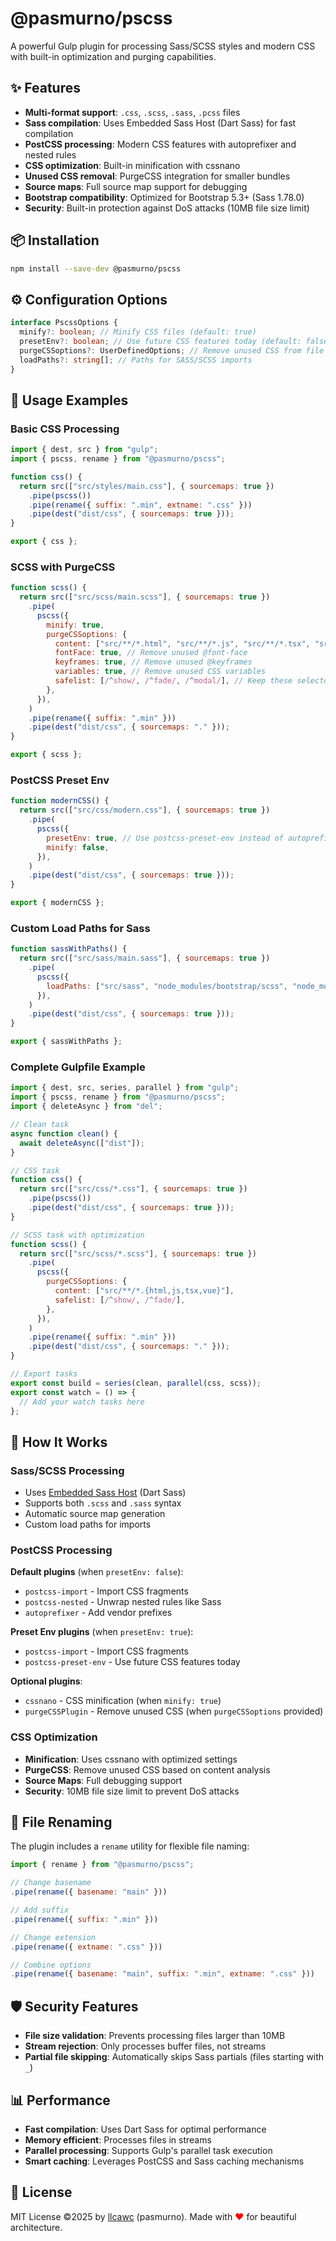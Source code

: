 # @pasmurno/pscss

A powerful Gulp plugin for processing Sass/SCSS styles and modern CSS with built-in optimization and purging capabilities.

## ✨ Features

- **Multi-format support**: `.css`, `.scss`, `.sass`, `.pcss` files
- **Sass compilation**: Uses Embedded Sass Host (Dart Sass) for fast compilation
- **PostCSS processing**: Modern CSS features with autoprefixer and nested rules
- **CSS optimization**: Built-in minification with cssnano
- **Unused CSS removal**: PurgeCSS integration for smaller bundles
- **Source maps**: Full source map support for debugging
- **Bootstrap compatibility**: Optimized for Bootstrap 5.3+ (Sass 1.78.0)
- **Security**: Built-in protection against DoS attacks (10MB file size limit)

## 📦 Installation

```bash
npm install --save-dev @pasmurno/pscss
```

## ⚙️ Configuration Options

```typescript
interface PscssOptions {
  minify?: boolean; // Minify CSS files (default: true)
  presetEnv?: boolean; // Use future CSS features today (default: false)
  purgeCSSoptions?: UserDefinedOptions; // Remove unused CSS from file
  loadPaths?: string[]; // Paths for SASS/SCSS imports
}
```

## 🚀 Usage Examples

### Basic CSS Processing

```javascript
import { dest, src } from "gulp";
import { pscss, rename } from "@pasmurno/pscss";

function css() {
  return src(["src/styles/main.css"], { sourcemaps: true })
    .pipe(pscss())
    .pipe(rename({ suffix: ".min", extname: ".css" }))
    .pipe(dest("dist/css", { sourcemaps: true }));
}

export { css };
```

### SCSS with PurgeCSS

```javascript
function scss() {
  return src(["src/scss/main.scss"], { sourcemaps: true })
    .pipe(
      pscss({
        minify: true,
        purgeCSSoptions: {
          content: ["src/**/*.html", "src/**/*.js", "src/**/*.tsx", "src/**/*.vue"],
          fontFace: true, // Remove unused @font-face
          keyframes: true, // Remove unused @keyframes
          variables: true, // Remove unused CSS variables
          safelist: [/^show/, /^fade/, /^modal/], // Keep these selectors
        },
      }),
    )
    .pipe(rename({ suffix: ".min" }))
    .pipe(dest("dist/css", { sourcemaps: "." }));
}

export { scss };
```

### PostCSS Preset Env

```javascript
function modernCSS() {
  return src(["src/css/modern.css"], { sourcemaps: true })
    .pipe(
      pscss({
        presetEnv: true, // Use postcss-preset-env instead of autoprefixer
        minify: false,
      }),
    )
    .pipe(dest("dist/css", { sourcemaps: true }));
}

export { modernCSS };
```

### Custom Load Paths for Sass

```javascript
function sassWithPaths() {
  return src(["src/sass/main.sass"], { sourcemaps: true })
    .pipe(
      pscss({
        loadPaths: ["src/sass", "node_modules/bootstrap/scss", "node_modules/@fortawesome/fontawesome-free/scss"],
      }),
    )
    .pipe(dest("dist/css", { sourcemaps: true }));
}

export { sassWithPaths };
```

### Complete Gulpfile Example

```javascript
import { dest, src, series, parallel } from "gulp";
import { pscss, rename } from "@pasmurno/pscss";
import { deleteAsync } from "del";

// Clean task
async function clean() {
  await deleteAsync(["dist"]);
}

// CSS task
function css() {
  return src(["src/css/*.css"], { sourcemaps: true })
    .pipe(pscss())
    .pipe(dest("dist/css", { sourcemaps: true }));
}

// SCSS task with optimization
function scss() {
  return src(["src/scss/*.scss"], { sourcemaps: true })
    .pipe(
      pscss({
        purgeCSSoptions: {
          content: ["src/**/*.{html,js,tsx,vue}"],
          safelist: [/^show/, /^fade/],
        },
      }),
    )
    .pipe(rename({ suffix: ".min" }))
    .pipe(dest("dist/css", { sourcemaps: "." }));
}

// Export tasks
export const build = series(clean, parallel(css, scss));
export const watch = () => {
  // Add your watch tasks here
};
```

## 🔧 How It Works

### Sass/SCSS Processing

- Uses [Embedded Sass Host](https://www.npmjs.com/package/sass-embedded) (Dart Sass)
- Supports both `.scss` and `.sass` syntax
- Automatic source map generation
- Custom load paths for imports

### PostCSS Processing

**Default plugins** (when `presetEnv: false`):

- `postcss-import` - Import CSS fragments
- `postcss-nested` - Unwrap nested rules like Sass
- `autoprefixer` - Add vendor prefixes

**Preset Env plugins** (when `presetEnv: true`):

- `postcss-import` - Import CSS fragments
- `postcss-preset-env` - Use future CSS features today

**Optional plugins**:

- `cssnano` - CSS minification (when `minify: true`)
- `purgeCSSPlugin` - Remove unused CSS (when `purgeCSSoptions` provided)

### CSS Optimization

- **Minification**: Uses cssnano with optimized settings
- **PurgeCSS**: Remove unused CSS based on content analysis
- **Source Maps**: Full debugging support
- **Security**: 10MB file size limit to prevent DoS attacks

## 📁 File Renaming

The plugin includes a `rename` utility for flexible file naming:

```javascript
import { rename } from "@pasmurno/pscss";

// Change basename
.pipe(rename({ basename: "main" }))

// Add suffix
.pipe(rename({ suffix: ".min" }))

// Change extension
.pipe(rename({ extname: ".css" }))

// Combine options
.pipe(rename({ basename: "main", suffix: ".min", extname: ".css" }))
```

## 🛡️ Security Features

- **File size validation**: Prevents processing files larger than 10MB
- **Stream rejection**: Only processes buffer files, not streams
- **Partial file skipping**: Automatically skips Sass partials (files starting with `_`)

## 📊 Performance

- **Fast compilation**: Uses Dart Sass for optimal performance
- **Memory efficient**: Processes files in streams
- **Parallel processing**: Supports Gulp's parallel task execution
- **Smart caching**: Leverages PostCSS and Sass caching mechanisms

## 📄 License

MIT License ©2025 by [llcawc](https://github.com/llcawc) (pasmurno). Made with <span style="color:red;">❤</span> for beautiful architecture.

